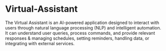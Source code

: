 # Virtual-Assistant
The Virtual Assistant is an AI-powered application designed to interact with users through natural language processing (NLP) and intelligent automation. It can understand user queries, process commands, and provide relevant responses &amp; managing schedules, setting reminders, handling data, or integrating with external services.
